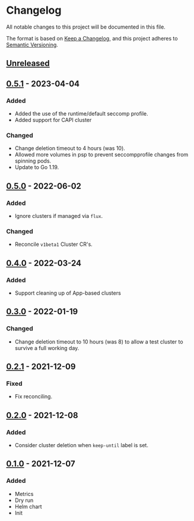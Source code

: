 # Changelog

All notable changes to this project will be documented in this file.

The format is based on [Keep a Changelog](https://keepachangelog.com/en/1.0.0/),
and this project adheres to [Semantic Versioning](https://semver.org/spec/v2.0.0.html).



## [Unreleased]

## [0.5.1] - 2023-04-04

### Added

- Added the use of the runtime/default seccomp profile.
- Added support for CAPI cluster

### Changed

- Change deletion timeout to 4 hours (was 10).
- Allowed more volumes in psp to prevent seccompprofile changes from spinning pods.
- Update to Go 1.19.

## [0.5.0] - 2022-06-02

### Added

- Ignore clusters if managed via `flux`.

### Changed

- Reconcile `v1beta1` Cluster CR's.

## [0.4.0] - 2022-03-24

### Added

- Support cleaning up of App-based clusters

## [0.3.0] - 2022-01-19

### Changed

- Change deletion timeout to 10 hours (was 8) to allow a test cluster to survive a full working day.

## [0.2.1] - 2021-12-09

### Fixed

- Fix reconciling.

## [0.2.0] - 2021-12-08

### Added

- Consider cluster deletion when `keep-until` label is set.

## [0.1.0] - 2021-12-07

### Added

- Metrics
- Dry run
- Helm chart
- Init



[Unreleased]: https://github.com/giantswarm/cluster-cleaner/compare/v0.5.1...HEAD
[0.5.1]: https://github.com/giantswarm/cluster-cleaner/compare/v0.5.0...v0.5.1
[0.5.0]: https://github.com/giantswarm/cluster-cleaner/compare/v0.4.0...v0.5.0
[0.4.0]: https://github.com/giantswarm/cluster-cleaner/compare/v0.3.0...v0.4.0
[0.3.0]: https://github.com/giantswarm/cluster-cleaner/compare/v0.2.1...v0.3.0
[0.2.1]: https://github.com/giantswarm/cluster-cleaner/compare/v0.2.0...v0.2.1
[0.2.0]: https://github.com/giantswarm/cluster-cleaner/compare/v0.1.0...v0.2.0
[0.1.0]: https://github.com/giantswarm/cluster-cleaner/releases/tag/v0.1.0
